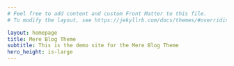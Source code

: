 ```yaml
---
# Feel free to add content and custom Front Matter to this file.
# To modify the layout, see https://jekyllrb.com/docs/themes/#overriding-theme-defaults

layout: homepage
title: Mere Blog Theme
subtitle: This is the demo site for the Mere Blog Theme
hero_height: is-large
---
```

